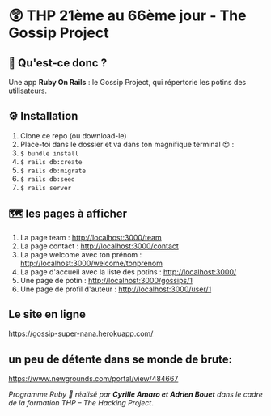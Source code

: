# 😲 THP 21ème au 66ème jour - The Gossip Project

## 💎 Qu'est-ce donc ?
Une app **Ruby On Rails** : le Gossip Project, qui répertorie les potins des utilisateurs.

## ⚙ Installation
1. Clone ce repo (ou download-le)
2. Place-toi dans le dossier et va dans ton magnifique terminal 😍 :
3. `$ bundle install` 
4. `$ rails db:create`
5. `$ rails db:migrate` 
6. `$ rails db:seed`
7. `$ rails server`

## 🗺 les pages à afficher 
1. La page team : <http://localhost:3000/team>
2. La page contact : <http://localhost:3000/contact>
3. La page welcome avec ton prénom : <http://localhost:3000/welcome/tonprenom>
4. La page d'accueil avec la liste des potins : <http://localhost:3000/>
5. Une page de potin : <http://localhost:3000/gossips/1>
6. Une page de profil d'auteur : <http://localhost:3000/user/1>

## Le site en ligne
<https://gossip-super-nana.herokuapp.com/>


## un peu de détente dans se monde de brute:
<https://www.newgrounds.com/portal/view/484667>


*Programme Ruby 💎 réalisé par **Cyrille Amaro et Adrien Bouet** dans le cadre de la formation THP – The Hacking Project*.
